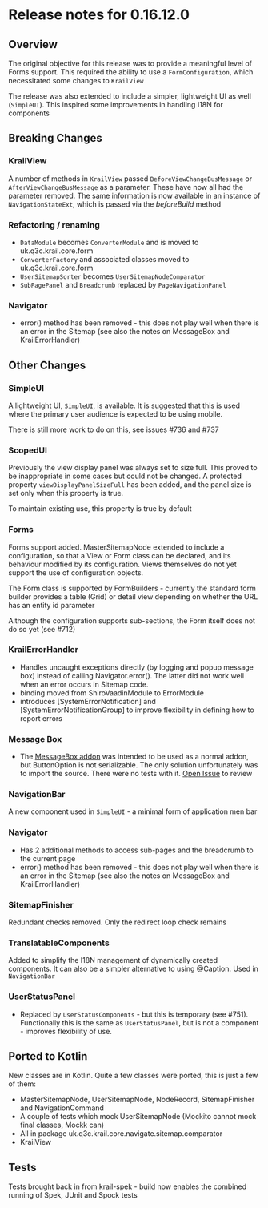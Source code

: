 # Release notes for 0.16.12.0

## Overview

The original objective for this release was to provide a meaningful level of Forms support.  This required the ability to use a `FormConfiguration`, which necessitated some changes to `KrailView`

The release was also extended to include a simpler, lightweight UI as well (`SimpleUI`). This inspired some improvements in handling I18N for components

## Breaking Changes

### KrailView

A number of methods in `KrailView` passed `BeforeViewChangeBusMessage` or `AfterViewChangeBusMessage` as a parameter.  These have now all had the parameter removed.  The same information is now available in an instance of `NavigationStateExt`, which is passed via the *beforeBuild* method 

### Refactoring / renaming

- `DataModule` becomes `ConverterModule` and is moved to uk.q3c.krail.core.form
- `ConverterFactory` and associated classes moved to uk.q3c.krail.core.form
- `UserSitemapSorter` becomes `UserSitemapNodeComparator`
- `SubPagePanel` and `Breadcrumb` replaced by `PageNavigationPanel`


### Navigator
- error() method has been removed - this does not play well when there is an error in the Sitemap (see also the notes on MessageBox and KrailErrorHandler)


## Other Changes

### SimpleUI

A lightweight UI, `SimpleUI`, is available.  It is suggested that this is used where the primary user audience is expected to be using mobile.

There is still more work to do on this, see issues #736 and #737 

### ScopedUI

Previously the view display panel was always set to size full.  This proved to be inappropriate in some cases but could not be changed.  A protected property `viewDisplayPanelSizeFull` has been added, and the panel size is set only when this property is true.

To maintain existing use, this property is true by default

### Forms

Forms support added.  MasterSitemapNode extended to include a configuration, so that a View or Form class can be declared, and its behaviour modified by its configuration.
Views themselves do not yet support the use of configuration objects.

The Form class is supported by FormBuilders - currently the standard form builder provides a table (Grid) or detail view depending on whether the URL has an entity id parameter

Although the configuration supports sub-sections, the Form itself does not do so yet (see #712)

### KrailErrorHandler

- Handles uncaught exceptions directly (by logging and popup message box) instead of calling Navigator.error().  The latter did not work well when an error occurs in Sitemap code.
- binding moved from ShiroVaadinModule to ErrorModule
- introduces [SystemErrorNotification] and [SystemErrorNotificationGroup] to improve flexibility in defining how to report errors


### Message Box

- The [MessageBox addon](https://vaadin.com/directory/component/messagebox) was intended to be used as a normal addon, but ButtonOption is not serializable.  The only solution unfortunately was to import the source.  There were no tests with it.   [Open Issue](https://github.com/KrailOrg/krail/issues/722) to review

### NavigationBar

A new component used in `SimpleUI` - a minimal form of application men bar

### Navigator

- Has 2 additional methods to access sub-pages and the breadcrumb to the current page
- error() method has been removed - this does not play well when there is an error in the Sitemap (see also the notes on MessageBox and KrailErrorHandler)

### SitemapFinisher

Redundant checks removed.  Only the redirect loop check remains

### TranslatableComponents

Added to simplify the I18N management of dynamically created components.  It can also be a simpler alternative to using @Caption.  Used in `NavigationBar`
  
### UserStatusPanel

- Replaced by `UserStatusComponents` - but this is temporary (see #751).  Functionally this is the same as `UserStatusPanel`, but is not a component - improves flexibility of use.


## Ported to Kotlin

New classes are in Kotlin. Quite a few classes were ported, this is just a few of them:

- MasterSitemapNode, UserSitemapNode, NodeRecord, SitemapFinisher and NavigationCommand
- A couple of tests which mock UserSitemapNode (Mockito cannot mock final classes, Mockk can)
- All in package uk.q3c.krail.core.navigate.sitemap.comparator
- KrailView



## Tests

Tests brought back in from krail-spek - build now enables the combined running of Spek, JUnit and Spock tests 

